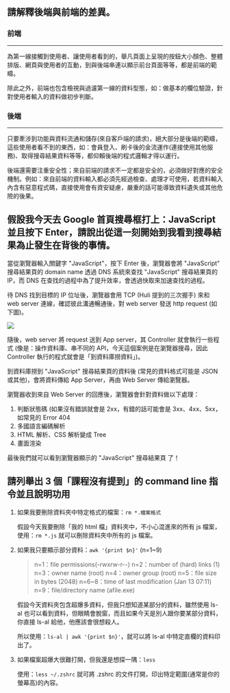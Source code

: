 ## 請解釋後端與前端的差異。

### 前端
---
為第一線接觸到使用者、讓使用者看到的，舉凡頁面上呈現的按鈕大小顏色、整體排版、網頁與使用者的互動，到與後端串連以顯示前台頁面等等，都是前端的範疇。

除此之外，前端也包含檢視與過濾第一線的資料型態，如：做基本的欄位驗證，針對使用者輸入的資料做初步判斷。

### 後端
---
只要牽涉到功能與資料流通和儲存(來自客戶端的請求)，絕大部分是後端的範疇，這些使用者看不到的東西，如：會員登入、刷卡後的金流運作(連接使用其他服務)、取得搜尋結果資料等等，都仰賴後端的程式邏輯才得以運行。

後端還需要注重安全性；來自前端的請求不一定都是安全的，必須做好對應的安全機制。例如：來自前端的資料輸入都必須先經過檢查、處理才可使用，若資料輸入內含有惡意程式碼，直接使用會有資安疑慮，嚴重的話可能導致資料遺失或其他危險的後果。



## 假設我今天去 Google 首頁搜尋框打上：JavaScript 並且按下 Enter，請說出從這一刻開始到我看到搜尋結果為止發生在背後的事情。

當從瀏覽器輸入關鍵字 "JavaScript"，按下 Enter 後，瀏覽器會將 "JavaScript" 搜尋結果頁的 domain name 透過 DNS 系統來查找 "JavaScript" 搜尋結果頁的 IP，而 DNS 在查找的過程中為了提升效率，會透過快取來加速查找的過程。

待 DNS 找到目標的 IP 位址後，瀏覽器會用 TCP (Huli 提到的三次握手) 來和 web server 連線，確認彼此溝通暢通後，對 web server 發送 http request (如下圖)。

![](https://i.imgur.com/bJ8NC3O.png)


隨後，web server 將 request 送到 App server，其 Controller 就會執行一些程式 (像是：操作資料庫、串不同的 API，今天這個案例是在瀏覽器搜尋，因此 Controller 執行的程式就會是「到資料庫撈資料」)。

到資料庫撈到 "JavaScript" 搜尋結果頁的資料後 (常見的資料格式可能是 JSON 或其他)，會將資料傳給 App Server，再由 Web Server 傳給瀏覽器。

瀏覽器收到來自 Web Server 的回應後，瀏覽器會針對資料做以下處理：

1. 判斷狀態碼 (如果沒有錯誤就會是 2xx，有錯的話可能會是 3xx、4xx、5xx，如常見的 Error 404
2. 多國語言編碼解析
3. HTML 解析、CSS 解析變成 Tree
4. 畫面渲染

最後我們就可以看到瀏覽器顯示的 "JavaScript" 搜尋結果頁 了！



## 請列舉出 3 個「課程沒有提到」的 command line 指令並且說明功用

1. 如果我要刪除資料夾中特定格式的檔案：`rm *.檔案格式`

    假設今天我要刪除「我的 html 檔」資料夾中，不小心混進來的所有 js 檔案，使用：`rm *.js` 就可以刪除資料夾中所有的 js 檔案。

2. 如果我只要顯示部分資料：`awk '{print $n}'` (n=1~9)

    > n=1：file permissions(-rwxrw-r--)
    > n=2：number of (hard) links (1)
    > n=3：owner name (root)
    > n=4：owner group (root)
    > n=5：file size in bytes (2048)
    > n=6~8：time of last modification (Jan 13 07:11)
    > n=9：file/directory name (afile.exe)

    假設今天資料夾包含超爆多資料，但我只想知道某部分的資料，雖然使用 ls-al 也可以看到資料，但眼睛會脫窗，而且如果今天是別人跟你要某部分資料，你直接 ls-al 給他，他應該會很想殺人。

    所以使用：`ls-al | awk '{print $n}'`，就可以將 ls-al 中特定直欄的資料印出了。

3. 如果檔案超爆大很難打開，但我還是想探一隅：`less`

    使用：`less ~/.zshrc` 就可將 .zshrc 的文件打開，印出特定範圍(通常是你的螢幕高)的內容。